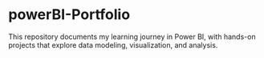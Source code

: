 # powerBI-Portfolio
This repository documents my learning journey in Power BI, with hands-on projects that explore data modeling, visualization, and analysis.
